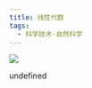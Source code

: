 ```yaml
---
title: 线性代数
tags:
  - 科学技术-自然科学
---
```


![](https://cdn.weread.qq.com/weread/cover/82/YueWen_25916438/s_YueWen_25916438.jpg)

undefined